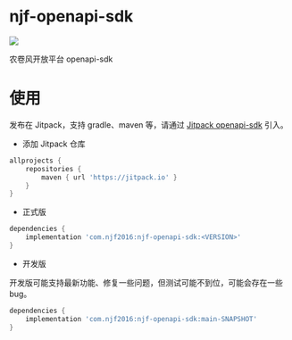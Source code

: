 # njf-openapi-sdk

[![](https://jitpack.io/v/com.njf2016/njf-openapi-sdk.svg)](https://jitpack.io/#com.njf2016/njf-openapi-sdk)

农卷风开放平台 openapi-sdk

# 使用

发布在 Jitpack，支持 gradle、maven 等，请通过 [Jitpack openapi-sdk](https://jitpack.io/#com.njf2016/njf-openapi-sdk) 引入。

- 添加 Jitpack 仓库

```groovy
allprojects {
    repositories {
        maven { url 'https://jitpack.io' }
    }
}
```

- 正式版

```groovy
dependencies {
    implementation 'com.njf2016:njf-openapi-sdk:<VERSION>'
}
```

- 开发版

开发版可能支持最新功能、修复一些问题，但测试可能不到位，可能会存在一些 bug。

```groovy
dependencies {
    implementation 'com.njf2016:njf-openapi-sdk:main-SNAPSHOT'
}
```